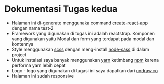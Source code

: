 # Dokumentasi Tugas kedua

- Halaman ini di-generate menggunaka command [create-react-app](https://reactjs.org/docs/create-a-new-react-app.html) dengan nama test-2
- Framework yang digunakan di tugas ini adalah reactstrap. Komponen yang digunakan yaitu Modal dan form yang terdapat pada modal dan kontennya
- Style menggunakan [scss](https://sass-lang.com/) dengan meng-install [node-sass](https://www.npmjs.com/package/node-sass) di dalam project
- Untuk instalasi saya banyak menggunakan [yarn](https://yarnpkg.com/) ketimbang [npm](https://www.npmjs.com/) karena performa yarn lebih cepat
- Logo - logo yang digunakan di tugasi ini saya dapatkan dari [undraw.co](https://undraw.co/handcrafts)
- Halaman ini sudah responsive
